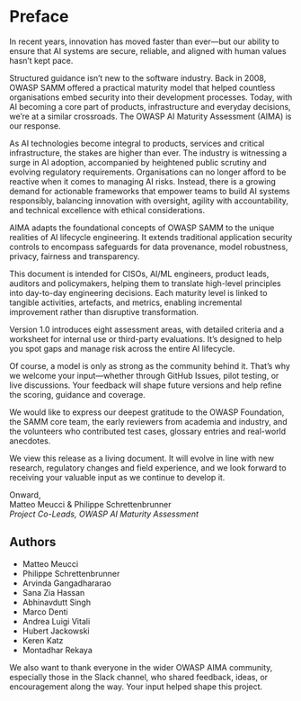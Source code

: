 # Preface

In recent years, innovation has moved faster than ever—but our ability to ensure that AI systems are secure, reliable, and aligned with human values hasn’t kept pace.

Structured guidance isn’t new to the software industry. Back in 2008, OWASP SAMM offered a practical maturity model that helped countless organisations embed security into their development processes. Today, with AI becoming a core part of products, infrastructure and everyday decisions, we’re at a similar crossroads. The OWASP AI Maturity Assessment (AIMA) is our response.

As AI technologies become integral to products, services and critical infrastructure, the stakes are higher than ever. The industry is witnessing a surge in AI adoption, accompanied by heightened public scrutiny and evolving regulatory requirements. Organisations can no longer afford to be reactive when it comes to managing AI risks. Instead, there is a growing demand for actionable frameworks that empower teams to build AI systems responsibly, balancing innovation with oversight, agility with accountability, and technical excellence with ethical considerations.

AIMA adapts the foundational concepts of OWASP SAMM to the unique realities of AI lifecycle engineering. It extends traditional application security controls to encompass safeguards for data provenance, model robustness, privacy, fairness and transparency.

This document is intended for CISOs, AI/ML engineers, product leads, auditors and policymakers, helping them to translate high-level principles into day-to-day engineering decisions. Each maturity level is linked to tangible activities, artefacts, and metrics, enabling incremental improvement rather than disruptive transformation.

Version 1.0 introduces eight assessment areas, with detailed criteria and a worksheet for internal use or third-party evaluations. It’s designed to help you spot gaps and manage risk across the entire AI lifecycle.

Of course, a model is only as strong as the community behind it. That’s why we welcome your input—whether through GitHub Issues, pilot testing, or live discussions. Your feedback will shape future versions and help refine the scoring, guidance and coverage.

We would like to express our deepest gratitude to the OWASP Foundation, the SAMM core team, the early reviewers from academia and industry, and the volunteers who contributed test cases, glossary entries and real-world anecdotes.

We view this release as a living document. It will evolve in line with new research, regulatory changes and field experience, and we look forward to receiving your valuable input as we continue to develop it.

Onward,  
Matteo Meucci & Philippe Schrettenbrunner   
_Project Co-Leads, OWASP AI Maturity Assessment_

## Authors

* Matteo Meucci
* Philippe Schrettenbrunner
* Arvinda Gangadhararao
* Sana Zia Hassan
* Abhinavdutt Singh
* Marco Denti
* Andrea Luigi Vitali
* Hubert Jackowski
* Keren Katz
* Montadhar Rekaya

We also want to thank everyone in the wider OWASP AIMA community, especially those in the Slack channel, who shared feedback, ideas, or encouragement along the way. Your input helped shape this project.
